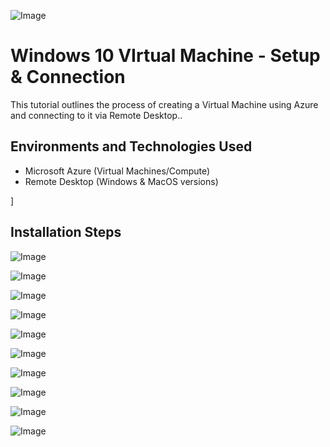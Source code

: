 
![Image](https://github.com/user-attachments/assets/607dfe26-e05d-426a-a304-8db67c453d71)
</p>

<h1> Windows 10 VIrtual Machine - Setup & Connection </h1>
This tutorial outlines the process of creating a Virtual Machine using Azure and connecting to it via Remote Desktop..<br />


<h2>Environments and Technologies Used</h2>

- Microsoft Azure (Virtual Machines/Compute)
- Remote Desktop (Windows & MacOS versions)

]
<h2>Installation Steps</h2>

![Image](https://github.com/user-attachments/assets/bccb93d2-4053-4a9b-be1e-f62ebf3459c1)

![Image](https://github.com/user-attachments/assets/cac77ac0-f924-47a7-8d3e-7b3bcebe1e82)

![Image](https://github.com/user-attachments/assets/0ee994e0-a8b2-4959-a6f7-9ca9c609a98d)

![Image](https://github.com/user-attachments/assets/afc25a74-e7f1-4114-88a8-6576045fc199)

![Image](https://github.com/user-attachments/assets/585d1d8d-d3a8-4f43-bd63-af219472fcc4)

![Image](https://github.com/user-attachments/assets/4837686f-5aed-4393-a73e-795fae0d06cc)

![Image](https://github.com/user-attachments/assets/9ba5d11b-2ae7-4a35-b0f4-263d9542f9fb)

![Image](https://github.com/user-attachments/assets/450c438b-ca45-4ed7-befe-c141cd5d6656)

![Image](https://github.com/user-attachments/assets/55c8ae37-4f55-42f8-8879-8b333e2a6d93)

![Image](https://github.com/user-attachments/assets/e89f9267-5154-47be-a098-43fb47eb24a2)
